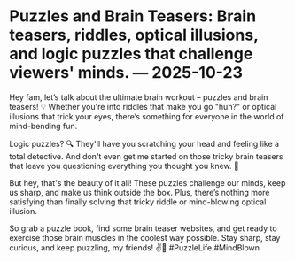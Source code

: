 # Puzzles and Brain Teasers: Brain teasers, riddles, optical illusions, and logic puzzles that challenge viewers' minds. — 2025-10-23

Hey fam, let’s talk about the ultimate brain workout – puzzles and brain teasers! 💡 Whether you're into riddles that make you go "huh?" or optical illusions that trick your eyes, there’s something for everyone in the world of mind-bending fun.

Logic puzzles? 🔍 They'll have you scratching your head and feeling like a total detective. And don't even get me started on those tricky brain teasers that leave you questioning everything you thought you knew. 🤯

But hey, that's the beauty of it all! These puzzles challenge our minds, keep us sharp, and make us think outside the box. Plus, there’s nothing more satisfying than finally solving that tricky riddle or mind-blowing optical illusion.

So grab a puzzle book, find some brain teaser websites, and get ready to exercise those brain muscles in the coolest way possible. Stay sharp, stay curious, and keep puzzling, my friends! ✌️🧩 #PuzzleLife #MindBlown